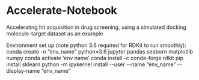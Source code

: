 # Accelerate-Notebook

Accelerating hit acquisition in drug screening, using a simulated docking molecule-target dataset as an example

Environment set up (note python 3.6 required for RDKit to run smoothly):
conda create -n “env_name” python=3.6 jupyter pandas seaborn matplotlib numpy
conda activate ‘env name’
conda install -c conda-forge rdkit
pip install sklearn
python -m ipykernel install --user --name “env_name” --display-name “env_name”

